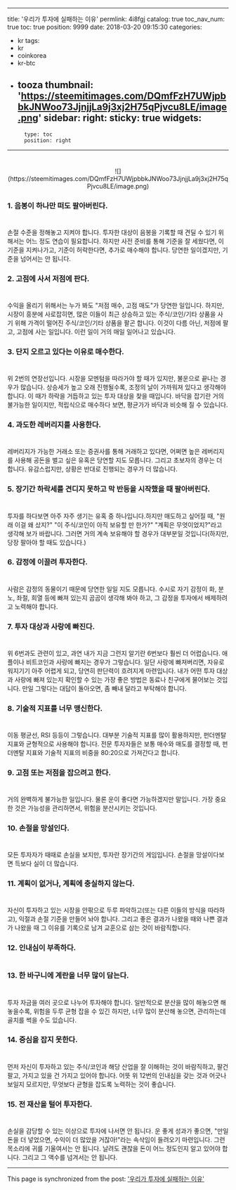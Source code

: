 
---
title: '우리가 투자에 실패하는 이유'
permlink: 4i8fgj
catalog: true
toc_nav_num: true
toc: true
position: 9999
date: 2018-03-20 09:15:30
categories:
- kr
tags:
- kr
- coinkorea
- kr-btc
- tooza
thumbnail: 'https://steemitimages.com/DQmfFzH7UWjpbbkJNWoo73JjnjjLa9j3xj2H75qPjvcu8LE/image.png'
sidebar:
    right:
        sticky: true
widgets:
    -
        type: toc
        position: right
---


#
<center>
![](https://steemitimages.com/DQmfFzH7UWjpbbkJNWoo73JjnjjLa9j3xj2H75qPjvcu8LE/image.png)
</center>

### 1. 음봉이 하나만 떠도 팔아버린다.  
#
손절 수준을 정해놓고 지켜야 합니다.  투자한 대상이 음봉을 기록할  때 견딜 수 있기 위해서는 어느 정도 연습이 필요합니다.  하지만 사전 준비를 통해 기준을 잘 세웠다면, 이 기준을 지켜나가고, 기준이 허락한다면, 추가로 매수해야 합니다.  당연한 일이겠지만, 기준을 넘어서는 안 됩니다.

### 2. 고점에 사서 저점에 판다.
#
수익을 올리기 위해서는 누가 봐도 "저점 매수, 고점 매도"가 당연한 일입니다.  하지만, 시장이 흥분에 사로잡히면, 많은 이들이 최근 상승하고 있는 주식/코인/기타 상품을 사기 위해 가격이 떨어진 주식/코인/기타 상품을 팔곤 합니다.  이것이 다름 아닌, 저점에 팔고, 고점에 사는 일입니다.  이런 일이 거의 매일 일어나고 있습니다.

### 3. 단지 오르고 있다는 이유로 매수한다.
#
위 2번의 연장선입니다.  시장을 모멘텀을 따라가야 할 때가 있지만, 불운으로 끝나는 경우가 많습니다. 상승세가 높고 오래 진행될수록, 조정의 날이 가까워져 있다고 생각해야 합니다.  이 때가 하락을 거듭하고 있는 투자 대상을 찾을 때입니다.  바닥을 잡기란 거의 불가능한 일이지만, 적립식으로 매수하다 보면, 평균가가 바닥과 비슷해 질 수 있습니다. 

### 4. 과도한 레버리지를 사용한다.
#
레버리지가 가능한 거래소 또는 증권사를 통해 거래하고 있다면, 어쩌면 높은 레버리지를 사용해 공돈을 벌고 싶은 유혹은 당연할 지도 모릅니다.  그리고 초보자의 경우는 더 합니다.  유감스럽지만, 상황은 반대로 진행되는 경우가 더 많습니다.

### 5. 장기간 하락세를 견디지 못하고 막 반등을 시작했을 때 팔아버린다. 
#
투자를 하다보면 아주 자주 생기는 유혹 중 하나입니다.하지만 매도하고 싶어질 때, "원래 이걸 왜 샀지?" "이 주식/코인이 아직 보유할 만 한가?" "계획은 무엇이었지?"라고 생각해 보가 바랍니다.  그러면 거의 계속 보유해야 할 경우가 대부분일 것입니다(하지만, 당장 팔아야 할 때도 있습니다.)

### 6. 감정에 이끌려 투자한다.
#
사람은 감정의 동물이기 때문에 당연한 일일 지도 모릅니다.  수시로 자기 감정이 화, 분노, 좌절, 희열 등에 빠져 있는지 곰곰이 생각해 봐야 하고, 그 감정을 투자에서 배제하려고 노력해야 합니다. 

### 7. 투자 대상과 사랑에 빠진다.
#
위 6번과도 관련이 있고, 과연 내가 지금 그런지 알기란 6번보다 훨씬 더 어렵습니다.  애플이나 비트코인과 사랑에 빠지는 경우가 그렇습니다.  일단 사랑에 빠져버리면, 자유로워지기기 아주 어렵게 되고, 당연히 판단력이 흐려지게 마련입니다.  내가 어떤 투자 대상과 사랑에 빠져 있는지 확인할 수 있는 가장 좋은 방법은 동료나 친구에게 물어보는 것입니다.  만일 그렇다는 대답이 돌아오면, 좀 빼내 달라고 부탁해야 합니다.

### 8. 기술적 지표를 너무 맹신한다.
#
이동 평균선, RSI 등등이 그렇습니다.  대부분 기술적 지표를 많이 활용하지만, 펀더멘탈 지표와 균형적으로 사용해야 합니다.  전문 투자자들은 보통 매수와 매도를 결정할 때, 펀더멘탈 지표와 기술적 지표의 비중을 80:20으로 가져간다고 합니다.

### 9. 고점 또는 저점을 잡으려고 한다. 
#
거의  완벽하게 불가능한 일입니다.  물론 운이 좋다면 가능하겠지만 말입니다.  가장 중요한 것은 가능성을 관리하면서, 위험을 분산시키는 것입니다.

### 10. 손절을 망설인다.
#
모든 투자자가 때때로 손실을 보지만, 투자란 장기간의 게임입니다.   손절을 망설이다보면 득보다 실이 더 많습니다.

### 11. 계획이 없거나, 계획에 충실하지 않는다.
#
자신이 투자하고 있는 시장을 안팎으로 두루 파악하고(또는 다른 이들의 방식을 따라하고), 익절과 손절 기준을 만들어 놔야 합니다.  그리고 좋은 결과가 나왔을 때와 나쁜 결과가 나왔을 때 그 이유를 기록으로 남겨 교훈으로 삼는 것이 바람직합니다.

### 12. 인내심이 부족하다.
#
### 13. 한 바구니에 계란을 너무 많이 담는다. 
#
투자 자금을 여러 곳으로 나누어 투자해야 합니다.  일반적으로 분산을 많이 해놓으면 해놓을수록, 위험을 두루 균형 잡을 수 있긴 하지만, 너무 많이 분산해 놓으면, 관리하는데 골치를 썩을 수도 있습니다. 

### 14. 중심을 잡지 못한다.
#
먼저 자신이 투자하고 있는 주식/코인과 해당 산업을 잘 이해하는 것이 바람직하고, 팔건 팔고, 가지고 있을 건 가지고 있어야 합니다.  어뜻 위 12번의 인내심을 갖는 것과 어긋나 보일지 모르지만, 무엇보다 균형을 잡도록 노력하는 것이 좋습니다. 

### 15. 전 재산을 털어 투자한다.  
#
손실을 감당할 수 있는 이상으로 투자에 나서면 안 됩니다.  운 좋게 성과가 좋으면, "만일 돈을 더 넣었으면, 수익이 더 많았을 거잖아!"라는 속삭임이 들려오기 마련입니다.  그런 목소리에 귀를 기울여서는 안 됩니다.  날려도 괜찮을 돈이 어느 정도인지 알고 있어야 합니다.  그리고 그 액수를 넘겨서는 안 됩니다.

- - -

This page is synchronized from the post: ['우리가 투자에 실패하는 이유'](https://steemit.com/@pius.pius/4i8fgj)
